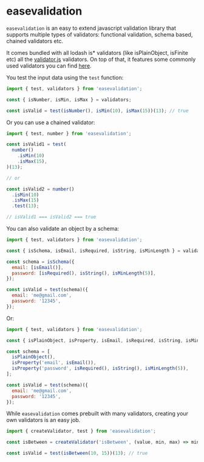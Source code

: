 # easevalidation

`easevalidation` is an easy to extend javascript validation library that supports multiple types of validators:
functional validation, schema based, chained validators etc.

It comes bundled with all lodash is\* validators (like isPlainObject, isFinite etc) all the [validator.js](https://github.com/chriso/validator.js) validators.
On top of that, it features some commonly used validators you can find [here](https://github.com/viczam/easevalidation/tree/master/src/validators).

You test the input data using the `test` function:

```js
import { test, validators } from 'easevalidation';

const { isNumber, isMin, isMax } = validators;

const isValid = test(isNumber(), isMin(10), isMax(15))(13); // true
```

Or you can use a chained validator:

```js
import { test, number } from 'easevalidation';

const isValid1 = test(
  number()
    .isMin(10)
    .isMax(15),
)(13);

// or

const isValid2 = number()
  .isMin(10)
  .isMax(15)
  .test(13);

// isValid1 === isValid2 === true
```

You can also validate an object by a schema:

```js
import { test, validators } from 'easevalidation';

const { isSchema, isEmail, isRequired, isString, isMinLength } = validators;

const schema = isSchema({
  email: [isEmail()],
  password: [isRequired(), isString(), isMinLength(5)],
});

const isValid = test(schema)({
  email: 'me@gmail.com',
  password: '12345',
});
```

Or:

```js
import { test, validators } from 'easevalidation';

const { isPlainObject, isProperty, isEmail, isRequired, isString, isMinLength } = validators;

const schema = [
  isPlainObject(),
  isProperty('email', isEmail()),
  isProperty('password', isRequired(), isString(), isMinLength(5)),
];

const isValid = test(schema)({
  email: 'me@gmail.com',
  password: '12345',
});
```

While `easevalidation` comes prebuilt with many validators, creating your own validators is an easy job.

```js
import { createValidator, test } from 'easevalidation';

const isBetween = createValidator('isBetween', (value, min, max) => min <= value && value <= max);

const isValid = test(isBetween(10, 15))(13); // true
```
